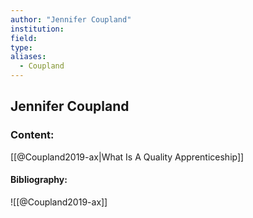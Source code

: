 ```yaml
---
author: "Jennifer Coupland"
institution:
field:
type:
aliases:
  - Coupland
---
```


## Jennifer Coupland

### Content:
[[@Coupland2019-ax|What Is A Quality Apprenticeship]]

#### Bibliography:

![[@Coupland2019-ax]]